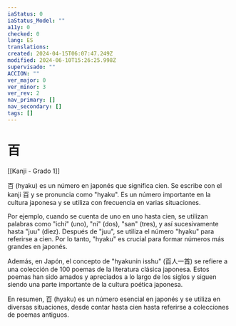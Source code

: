 ```yaml
---
iaStatus: 0
iaStatus_Model: ""
a11y: 0
checked: 0
lang: ES
translations: 
created: 2024-04-15T06:07:47.249Z
modified: 2024-06-10T15:26:25.998Z
supervisado: ""
ACCION: ""
ver_major: 0
ver_minor: 3
ver_rev: 2
nav_primary: []
nav_secondary: []
tags: []
---
```

# 百

[[Kanji - Grado 1]]

百 (hyaku) es un número en japonés que significa cien. Se escribe con el kanji 百 y se pronuncia como "hyaku". Es un número importante en la cultura japonesa y se utiliza con frecuencia en varias situaciones.

Por ejemplo, cuando se cuenta de uno en uno hasta cien, se utilizan palabras como "ichi" (uno), "ni" (dos), "san" (tres), y así sucesivamente hasta "juu" (diez). Después de "juu", se utiliza el número "hyaku" para referirse a cien. Por lo tanto, "hyaku" es crucial para formar números más grandes en japonés.

Además, en Japón, el concepto de "hyakunin isshu" (百人一首) se refiere a una colección de 100 poemas de la literatura clásica japonesa. Estos poemas han sido amados y apreciados a lo largo de los siglos y siguen siendo una parte importante de la cultura poética japonesa.

En resumen, 百 (hyaku) es un número esencial en japonés y se utiliza en diversas situaciones, desde contar hasta cien hasta referirse a colecciones de poemas antiguos.
